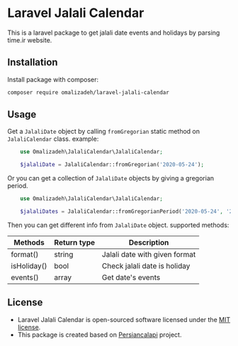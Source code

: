 # Laravel Jalali Calendar

This is a laravel package to get jalali date events and holidays by parsing time.ir website.

## Installation

Install package with composer:

```bash
composer require omalizadeh/laravel-jalali-calendar
```

## Usage

Get a `JalaliDate` object by calling `fromGregorian` static method on `JalaliCalendar` class. example:

```php
    use Omalizadeh\JalaliCalendar\JalaliCalendar;

    $jalaliDate = JalaliCalendar::fromGregorian('2020-05-24');
```

Or you can get a collection of `JalaliDate` objects by giving a gregorian period.

```php
    use Omalizadeh\JalaliCalendar\JalaliCalendar;

    $jalaliDates = JalaliCalendar::fromGregorianPeriod('2020-05-24', '2020-05-28');
```

Then you can get different info from `JalaliDate` object. supported methods:

| Methods   | Return type   | Description      |
| --------- | ------------- | ---------------------|
| format() | string        | Jalali date with given format|
| isHoliday() | bool        | Check jalali date is holiday|
| events() | array        | Get date's events|

## License

- Laravel Jalali Calendar is open-sourced software licensed under the [MIT license](LICENSE).
- This package is created based on [Persiancalapi](https://github.com/hpez/persiancalapi) project.
